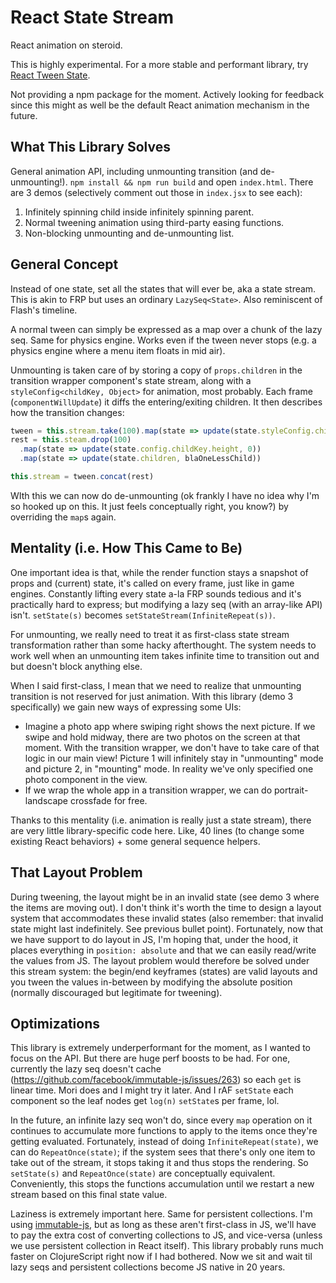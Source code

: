 # React State Stream

React animation on steroid.

This is highly experimental. For a more stable and performant library, try [React Tween State](https://github.com/chenglou/react-tween-state).

Not providing a npm package for the moment. Actively looking for feedback since this might as well be the default React animation mechanism in the future.

## What This Library Solves
General animation API, including unmounting transition (and de-unmounting!). `npm install && npm run build` and open `index.html`. There are 3 demos (selectively comment out those in `index.jsx` to see each):

  1. Infinitely spinning child inside infinitely spinning parent.
  2. Normal tweening animation using third-party easing functions.
  3. Non-blocking unmounting and de-unmounting list.

## General Concept
Instead of one state, set all the states that will ever be, aka a state stream. This is akin to FRP but uses an ordinary `LazySeq<State>`. Also reminiscent of Flash's timeline.

A normal tween can simply be expressed as a map over a chunk of the lazy seq. Same for physics engine. Works even if the tween never stops (e.g. a physics engine where a menu item floats in mid air).

Unmounting is taken care of by storing a copy of `props.children` in the transition wrapper component's state stream, along with a `styleConfig<childKey, Object>` for animation, most probably. Each frame (`componentWillUpdate`) it diffs the entering/exiting children. It then describes how the transition changes:

```js
tween = this.stream.take(100).map(state => update(state.styleConfig.childKey.height, easeOut(easeOutParams)))
rest = this.steam.drop(100)
  .map(state => update(state.config.childKey.height, 0))
  .map(state => update(state.children, blaOneLessChild))

this.stream = tween.concat(rest)
```

WIth this we can now do de-unmounting (ok frankly I have no idea why I'm so hooked up on this. It just feels conceptually right, you know?) by overriding the `map`s again.

## Mentality (i.e. How This Came to Be)
One important idea is that, while the render function stays a snapshot of props and (current) state, it's called on every frame, just like in game engines. Constantly lifting every state a-la FRP sounds tedious and it's practically hard to express; but modifying a lazy seq (with an array-like API) isn't. `setState(s)` becomes `setStateStream(InfiniteRepeat(s))`.

For unmounting, we really need to treat it as first-class state stream transformation rather than some hacky afterthought. The system needs to work well when an unmounting item takes infinite time to transition out and but doesn't block anything else.

When I said first-class, I mean that we need to realize that unmounting transition is not reserved for just animation. With this library (demo 3 specifically) we gain new ways of expressing some UIs:

  - Imagine a photo app where swiping right shows the next picture. If we swipe and hold midway, there are two photos on the screen at that moment. With the transition wrapper, we don't have to take care of that logic in our main view! Picture 1 will infinitely stay in "unmounting" mode and picture 2, in "mounting" mode. In reality we've only specified one photo component in the view.
  - If we wrap the whole app in a transition wrapper, we can do portrait-landscape crossfade for free.

Thanks to this mentality (i.e. animation is really just a state stream), there are very little library-specific code here. Like, 40 lines (to change some existing React behaviors) + some general sequence helpers.

## That Layout Problem
During tweening, the layout might be in an invalid state (see demo 3 where the items are moving out). I don't think it's worth the time to design a layout system that accommodates these invalid states (also remember: that invalid state might last indefinitely. See previous bullet point). Fortunately, now that we have support to do layout in JS, I'm hoping that, under the hood, it places everything in `position: absolute` and that we can easily read/write the values from JS. The layout problem would therefore be solved under this stream system: the begin/end keyframes (states) are valid layouts and you tween the values in-between by modifying the absolute position (normally discouraged but legitimate for tweening).

## Optimizations
This library is extremely underperformant for the moment, as I wanted to focus on the API. But there are huge perf boosts to be had. For one, currently the lazy seq doesn't cache (https://github.com/facebook/immutable-js/issues/263) so each `get` is linear time. Mori does and I might try it later. And I rAF `setState` each component so the leaf nodes get `log(n)` `setState`s per frame, lol.

In the future, an infinite lazy seq won't do, since every `map` operation on it continues to accumulate more functions to apply to the items once they're getting evaluated. Fortunately, instead of doing `InfiniteRepeat(state)`, we can do `RepeatOnce(state)`; if the system sees that there's only one item to take out of the stream, it stops taking it and thus stops the rendering. So `setState(s)` and `RepeatOnce(state)` are conceptually equivalent. Conveniently, this stops the functions accumulation until we restart a new stream based on this final state value.

Laziness is extremely important here. Same for persistent collections. I'm using [immutable-js](https://github.com/facebook/immutable-js), but as long as these aren't first-class in JS, we'll have to pay the extra cost of converting collections to JS, and vice-versa (unless we use persistent collection in React itself). This library probably runs much faster on ClojureScript right now if I had bothered. Now we sit and wait til lazy seqs and persistent collections become JS native in 20 years.
